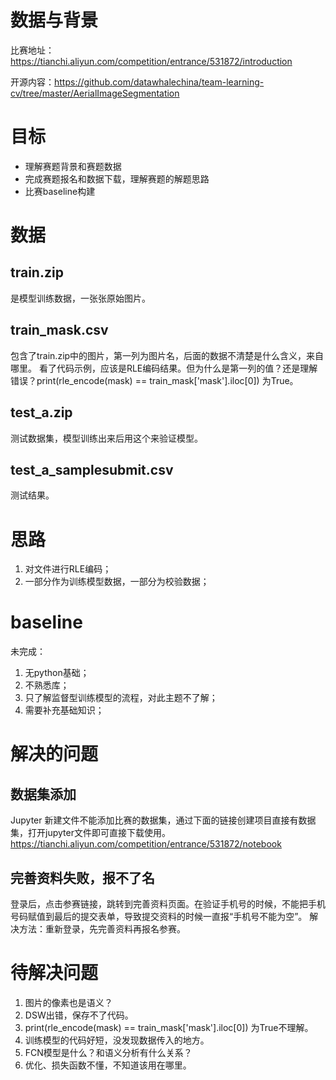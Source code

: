 # 数据与背景
比赛地址：https://tianchi.aliyun.com/competition/entrance/531872/introduction

开源内容：https://github.com/datawhalechina/team-learning-cv/tree/master/AerialImageSegmentation

# 目标
*  理解赛题背景和赛题数据
*  完成赛题报名和数据下载，理解赛题的解题思路
*  比赛baseline构建

# 数据

## train.zip
是模型训练数据，一张张原始图片。

## train_mask.csv
包含了train.zip中的图片，第一列为图片名，后面的数据不清楚是什么含义，来自哪里。
看了代码示例，应该是RLE编码结果。但为什么是第一列的值？还是理解错误？print(rle_encode(mask) == train_mask['mask'].iloc[0]) 为True。

## test_a.zip
测试数据集，模型训练出来后用这个来验证模型。

## test_a_samplesubmit.csv
测试结果。

# 思路
1. 对文件进行RLE编码；
2. 一部分作为训练模型数据，一部分为校验数据；

# baseline
未完成：
1. 无python基础；
2. 不熟悉库；
3. 只了解监督型训练模型的流程，对此主题不了解；
4. 需要补充基础知识；

# 解决的问题
## 数据集添加
Jupyter 新建文件不能添加比赛的数据集，通过下面的链接创建项目直接有数据集，打开jupyter文件即可直接下载使用。 
https://tianchi.aliyun.com/competition/entrance/531872/notebook

## 完善资料失败，报不了名
登录后，点击参赛链接，跳转到完善资料页面。在验证手机号的时候，不能把手机号码赋值到最后的提交表单，导致提交资料的时候一直报“手机号不能为空”。
解决方法：重新登录，先完善资料再报名参赛。

# 待解决问题
1. 图片的像素也是语义？
2. DSW出错，保存不了代码。
3. print(rle_encode(mask) == train_mask['mask'].iloc[0]) 为True不理解。
4. 训练模型的代码好短，没发现数据传入的地方。
5. FCN模型是什么？和语义分析有什么关系？
6. 优化、损失函数不懂，不知道该用在哪里。
